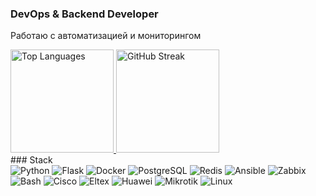 ### DevOps & Backend Developer
Работаю с автоматизацией и мониторингом

<div align="left">

<!-- Языки программирования -->
<a href="https://github.com/l-palette">
  <img 
    src="https://github-readme-stats.vercel.app/api/top-langs/?username=l-palette&layout=compact&theme=transparent&hide_border=true&bg_color=00000000&title_color=58A6FF&text_color=8B949E" 
    alt="Top Languages" 
    height="165"
  />
</a>

<!-- Статистика активности -->
<a href="https://github.com/l-palette">
  <img
    src="https://streak-stats.demolab.com/?user=l-palette&theme=blue&stroke=58A6FF&ring=58A6FF&fire=58A6FF&currStreakLabel=58A6FF&background=00000000&hide_border=true"
    alt="GitHub Streak" 
    height="165"
  />
</a>

</div>
### Stack  
<div align="left">
  <img src="https://img.shields.io/badge/Python-3776AB?style=for-the-badge&logo=python&logoColor=white" alt="Python">
  <img src="https://img.shields.io/badge/Flask-3776AB?style=for-the-badge&logo=flask&logoColor=white" alt="Flask">
  <img src="https://img.shields.io/badge/Docker-2496ED?style=for-the-badge&logo=docker&logoColor=white" alt="Docker">
  <img src="https://img.shields.io/badge/PostgreSQL-4169E1?style=for-the-badge&logo=postgresql&logoColor=white" alt="PostgreSQL">
  <img src="https://img.shields.io/badge/Redis-4169E1?style=for-the-badge&logo=redis&logoColor=white" alt="Redis">
  <img src="https://img.shields.io/badge/Ansible-EE0000?style=for-the-badge&logo=ansible&logoColor=white" alt="Ansible">
  <img src="https://img.shields.io/badge/Zabbix-EA1C24?style=for-the-badge&logo=zabbix&logoColor=white" alt="Zabbix">
  <img src="https://img.shields.io/badge/Bash-4EAA25?style=for-the-badge&logo=gnu-bash&logoColor=white" alt="Bash">
  <img src="https://img.shields.io/badge/Cisco-1BA0D7?style=for-the-badge&logo=cisco&logoColor=white" alt="Cisco">
  <img src="https://img.shields.io/badge/Eltex-1BA0D7?style=for-the-badge&logo=eltex&logoColor=white" alt="Eltex">
  <img src="https://img.shields.io/badge/Huawei-1BA0D7?style=for-the-badge&logo=huawei&logoColor=white" alt="Huawei">
  <img src="https://img.shields.io/badge/Mikrotik-1BA0D7?style=for-the-badge&logo=mikrotik&logoColor=white" alt="Mikrotik">
  <img src="https://img.shields.io/badge/Linux-FCC624?style=for-the-badge&logo=linux&logoColor=black" alt="Linux">
</div>
